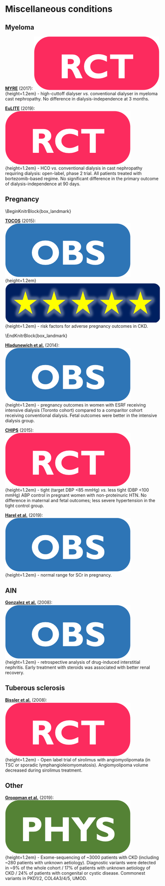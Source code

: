 # Miscellaneous conditions

## Myeloma
[**MYRE**](https://www.ncbi.nlm.nih.gov/pubmed/29209721) (2017): ![](Logo_RCT.png){height=1.2em} - high-cuttoff dialyser *vs.* conventional dialyser in myeloma cast nephropathy.  No difference in dialysis-independence at 3 months.  

[**EuLITE**](https://www.ncbi.nlm.nih.gov/pubmed/30872075) (2019): ![](Logo_RCT.png){height=1.2em} - HCO *vs.* conventional dialysis in cast nephropathy requiring dialysis: open-label, phase 2 trial.  All patients treated with bortezomib-based regime.  No significant difference in the primary outcome of dialysis-independence at 90 days.    


## Pregnancy
\BeginKnitrBlock{box_landmark}<div class="box_landmark">[**TOCOS**](https://www.ncbi.nlm.nih.gov/pubmed/25766536) (2015): ![](Logo_OBS.png){height=1.2em} ![](Logo_SEM.png){height=1.2em} - risk factors for adverse pregnancy outcomes in CKD.  
</div>\EndKnitrBlock{box_landmark}

[**Hladunewich et al.**](https://www.ncbi.nlm.nih.gov/pubmed/24525032) (2014): ![](Logo_OBS.png){height=1.2em} - pregnancy outcomes in women with ESRF receiving intensive dialysis (Toronto cohort) compared to a comparitor cohort receiving conventional dialysis.  Fetal outcomes were better in the intensive dialysis group.  

[**CHIPS**](https://www.ncbi.nlm.nih.gov/pubmed/25629739) (2015): ![](Logo_RCT.png){height=1.2em} - tight (target DBP <85 mmHg) *vs.* less tight (DBP <100 mmHg) ABP control in pregnant women with non-proteinuric HTN.  No difference in maternal and fetal outcomes; less severe hypertension in the tight control group.  

[**Harel et al.**](https://www.ncbi.nlm.nih.gov/pubmed/30644975) (2019): ![](Logo_OBS.png){height=1.2em} - normal range for SCr in pregnancy.  


## AIN
[**Gonzalez et al.**](https://www.ncbi.nlm.nih.gov/pubmed/18185501) (2008): ![](Logo_OBS.png){height=1.2em} - retrospective analysis of drug-induced interstitial nephritis. Early treatment with steroids was associated with better renal recovery.  


## Tuberous sclerosis
[**Bissler et al.**](https://www.ncbi.nlm.nih.gov/pubmed/18184959) (2008): ![](Logo_RCT.png){height=1.2em} - Open label trial of sirolimus with angiomyolipomata (in TSC or sporadic lymphangioleiomyomatosis). Angiomyolipoma volume decreased during sirolimus treatment.  

## Other
[**Groopman et al.**](https://www.ncbi.nlm.nih.gov/pubmed/30586318) (2019): ![](Logo_PHY.png){height=1.2em} - Exome-sequencing of ~3000 patients with CKD (including ~280 patients with unknown aetiology).  Diagnostic variants were detected in ~9% of the whole cohort / 17% of patients with unknown aetiology of CKD / 24% of patients with congenital or cystic disease.  Commonest variants in PKD1/2, COL4A3/4/5, UMOD.  
